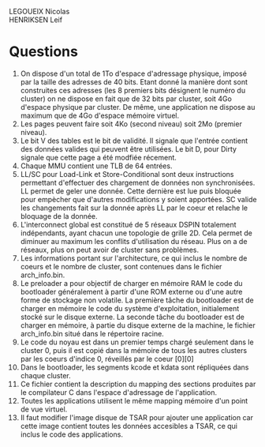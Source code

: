 LEGOUEIX Nicolas  
HENRIKSEN Leif 

# Questions

1. On dispose d'un total de 1To d'espace d'adressage physique, imposé par la taille des adresses de 40 bits. Etant donné la manière dont sont construites ces adresses (les 8 premiers bits désignent le numéro du cluster) on ne dispose en fait que de 32 bits par cluster, soit 4Go d'espace physique par cluster. De même, une application ne dispose au maximum que de 4Go d'espace mémoire virtuel.
2. Les pages peuvent faire soit 4Ko (second niveau) soit 2Mo (premier niveau).
3. Le bit V des tables est le bit de validité. Il signale que l'entrée contient des données valides qui peuvent être utilisées. Le bit D, pour Dirty signale que cette page a été modfiée récement.
4. Chaque MMU contient une TLB de 64 entrées.
5. LL/SC pour Load-Link et Store-Conditional sont deux instructions permettant d'effectuer des chargement de données non synchronisées. LL permet de geler une donnée. Cette dernière est lue puis bloquée pour empècher que d'autres modifications y soient apportées. SC valide les changements fait sur la donnée après LL par le coeur et relache le bloquage de la donnée.
6. L'interconnect global est constitué de 5 réseaux DSPIN totalement indépendants, ayant chacun une topologie de grille 2D. Cela permet de diminuer au maximum les conflits d'utilisation du réseau. Plus on a de réseaux, plus on peut avoir de cluster sans problèmes.
7. Les informations portant sur l'architecture, ce qui inclus le nombre de coeurs et le nombre de cluster, sont contenues dans le fichier arch_info.bin.
8. Le preloader a pour objectif de charger en mémoire RAM le code du bootloader généralement à partir d'une ROM externe ou d'une autre forme de stockage non volatile. 
La première tâche du bootloader est de charger en mémoire le code du système d'exploitation, initialement stocké sur le disque externe. La seconde tâche du bootloader est de charger en mémoire, à partie du disque externe de la machine, le fichier arch_info.bin situé dans le répertoire racine. 
9. Le code du noyau est dans un premier temps chargé seulement dans le cluster 0, puis il est copié dans la mémoire de tous les autres clusters par les coeurs d'indice 0, réveillés par le coeur [0][0]
10. Dans le bootloader, les segments kcode et kdata sont répliquées dans chaque cluster.
11. Ce fichier contient la description du mapping des sections produites par le compilateur C dans l'espace d'adressage de l'application.
12. Toutes les applications utilisent le même mapping mémoire d'un point de vue virtuel.
13. Il faut modifier l'image disque de TSAR pour ajouter une application car cette image contient toutes les données accesibles a TSAR, ce qui inclus le code des applications.

